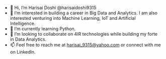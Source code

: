 - 👋 Hi, I’m Harisai Doshi @harisaidoshi9315
- 👀 I’m interested in building a career in Big Data and Analytics. I am also interested venturing into Machine Learning, IoT and Artificial Intelligence. 
- 🌱 I’m currently learning Python. 
- 💞️ I’m looking to collaborate on 4IR technologies while building my forte in Data Analytics. 
- 📫 Feel free to reach me at harisai_9315@yahoo.com or connect with me on LinkedIn. 

<!---
harisaidoshi9315/harisaidoshi9315 is a ✨ special ✨ repository because its `README.md` (this file) appears on your GitHub profile.
You can click the Preview link to take a look at your changes.
--->
